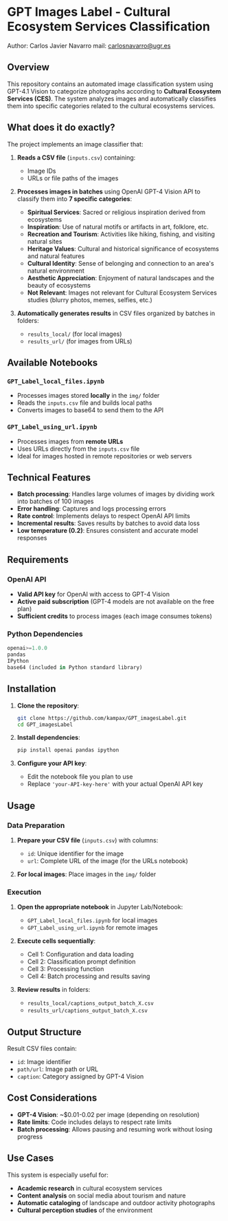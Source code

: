 # GPT Images Label - Cultural Ecosystem Services Classification
Author: Carlos Javier Navarro
mail: carlosnavarro@ugr.es

## Overview

This repository contains an automated image classification system using GPT-4.1 Vision to categorize photographs according to **Cultural Ecosystem Services (CES)**. The system analyzes images and automatically classifies them into specific categories related to the cultural ecosystems services.

## What does it do exactly?

The project implements an image classifier that:

1. **Reads a CSV file** (`inputs.csv`) containing:
   - Image IDs
   - URLs or file paths of the images

2. **Processes images in batches** using OpenAI GPT-4 Vision API to classify them into **7 specific categories**:
   - **Spiritual Services**: Sacred or religious inspiration derived from ecosystems
   - **Inspiration**: Use of natural motifs or artifacts in art, folklore, etc.
   - **Recreation and Tourism**: Activities like hiking, fishing, and visiting natural sites
   - **Heritage Values**: Cultural and historical significance of ecosystems and natural features
   - **Cultural Identity**: Sense of belonging and connection to an area's natural environment
   - **Aesthetic Appreciation**: Enjoyment of natural landscapes and the beauty of ecosystems
   - **Not Relevant**: Images not relevant for Cultural Ecosystem Services studies (blurry photos, memes, selfies, etc.)

3. **Automatically generates results** in CSV files organized by batches in folders:
   - `results_local/` (for local images)
   - `results_url/` (for images from URLs)

## Available Notebooks

### `GPT_Label_local_files.ipynb`
- Processes images stored **locally** in the `img/` folder
- Reads the `inputs.csv` file and builds local paths
- Converts images to base64 to send them to the API

### `GPT_Label_using_url.ipynb`
- Processes images from **remote URLs**
- Uses URLs directly from the `inputs.csv` file
- Ideal for images hosted in remote repositories or web servers

## Technical Features

- **Batch processing**: Handles large volumes of images by dividing work into batches of 100 images
- **Error handling**: Captures and logs processing errors
- **Rate control**: Implements delays to respect OpenAI API limits
- **Incremental results**: Saves results by batches to avoid data loss
- **Low temperature (0.2)**: Ensures consistent and accurate model responses

## Requirements

### OpenAI API
- **Valid API key** for OpenAI with access to GPT-4 Vision
- **Active paid subscription** (GPT-4 models are not available on the free plan)
- **Sufficient credits** to process images (each image consumes tokens)

### Python Dependencies
```python
openai>=1.0.0
pandas
IPython
base64 (included in Python standard library)
```

## Installation

1. **Clone the repository**:
   ```bash
   git clone https://github.com/kampax/GPT_imagesLabel.git
   cd GPT_imagesLabel
   ```

2. **Install dependencies**:
   ```bash
   pip install openai pandas ipython
   ```

3. **Configure your API key**:
   - Edit the notebook file you plan to use
   - Replace `'your-API-key-here'` with your actual OpenAI API key

## Usage

### Data Preparation
1. **Prepare your CSV file** (`inputs.csv`) with columns:
   - `id`: Unique identifier for the image
   - `url`: Complete URL of the image (for the URLs notebook)

2. **For local images**: Place images in the `img/` folder

### Execution
1. **Open the appropriate notebook** in Jupyter Lab/Notebook:
   - `GPT_Label_local_files.ipynb` for local images
   - `GPT_Label_using_url.ipynb` for remote images

2. **Execute cells sequentially**:
   - Cell 1: Configuration and data loading
   - Cell 2: Classification prompt definition
   - Cell 3: Processing function
   - Cell 4: Batch processing and results saving

3. **Review results** in folders:
   - `results_local/captions_output_batch_X.csv`
   - `results_url/captions_output_batch_X.csv`

## Output Structure

Result CSV files contain:
- `id`: Image identifier
- `path/url`: Image path or URL
- `caption`: Category assigned by GPT-4 Vision

## Cost Considerations

- **GPT-4 Vision**: ~$0.01-0.02 per image (depending on resolution)
- **Rate limits**: Code includes delays to respect rate limits
- **Batch processing**: Allows pausing and resuming work without losing progress

## Use Cases

This system is especially useful for:
- **Academic research** in cultural ecosystem services
- **Content analysis** on social media about tourism and nature
- **Automatic cataloging** of landscape and outdoor activity photographs
- **Cultural perception studies** of the environment


